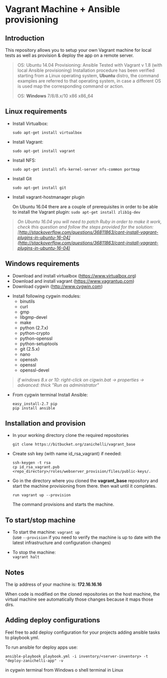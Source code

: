 # Vagrant Machine + Ansible provisioning

## Introduction

This repository allows you to setup your own Vagrant machine for local tests as well as provision & deploy the app on a remote server.

>OS: Ubuntu 14.04
>Provisioning: Ansible
>Tested with Vagrant v 1.8 (with local Ansible provisioning)
>Installation procedure has been verified starting from a Linux operating system, **Ubuntu** distro, the command examples are referred to that operating system, in case a different OS is used map the corresponding command or action.
>
>OS: **Windows** 7/8/8.x/10 x86 x86_64

Linux requirements
--------------------

* Install Virtualbox:

    `sudo apt-get install virtualbox`

* Install Vagrant:

    `sudo apt-get install vagrant` 

* Install NFS:

    `sudo apt-get install nfs-kernel-server nfs-common portmap`

* Install Git        

    `sudo apt-get install git`

* Install vagrant-hostmanager plugin
                
     On Ubuntu 16.04 there are a couple of prerequisites in order to be able to install the Vagrant plugin:
        `sudo apt-get install zlib1g-dev`
                 
>    _On Ubuntu 16.04 you will need to patch Ruby in order to make it work, check this question and follow the steps provided for the solution: [http://stackoverflow.com/questions/36811863/cant-install-vagrant-plugins-in-ubuntu-16-04](http://stackoverflow.com/questions/36811863/cant-install-vagrant-plugins-in-ubuntu-16-04)_                 

Windows requirements
------------------------

* Download and install virtualbox (https://www.virtualbox.org)
* Download and install vagrant (https://www.vagrantup.com)
* Download cygwin (http://www.cygwin.com)
+ Install following cygwin modules:
    * binutils
    * curl
    * gmp
    * libgmp-devel
    * make
    * python (2.7.x)
    * python-crypto
    * python-openssl
    * python-setuptools
    * git (2.5.x)
    * nano
    * openssh
    * openssl
    * openssl-devel

> _if windows 8.x or 10: right-click on cigwin.bat -> properties -> advanced: thick "Run as administrator"_

* From cygwin terminal Install Ansible:
    
    `easy_install-2.7 pip`\
    `pip install ansible`
                
Installation and provision
----------------------------

* In your working directory clone the required repositories
    
    `git clone https://bitbucket.org/zanichelli/vagrant_base`

* Create ssh key (with name id_rsa_vagrant) if needed:
    
    `ssh-keygen -t rsa`\
    `cp id_rsa_vagrant.pub <repo_directory>/roles/webserver_provision/files/public-keys/.`

* Go in the directory where you cloned the **vagrant_base** repository and start the machine provisioning from there. then wait until it completes.

    `run vagrant up --provision`
    
    The command provisions and starts the machine.

To start/stop machine
------------------------
* To start the machine: `vagrant up`\
(use `--provision` if you need to verify the machine is up to date with the latest infrastructure and configuration changes)

* To stop the machine:\
`vagrant halt`

Notes
-------

The ip address of your machine is: **172.16.16.16**

When code is modified on the cloned repositories on the host machine, the virtual machine see automatically those changes because it maps those dirs.

Adding deploy configurations
------------------------------

Feel free to add deploy configuration for your projects adding ansible tasks to playbook.yml.

To run ansible for deploy apps use:

`ansible-playbook playbook.yml -i inventory/<server-inventory> -t "deploy-zanichelli-app" -v`
    
in cygwin terminal from Windows o shell terminal in Linux    